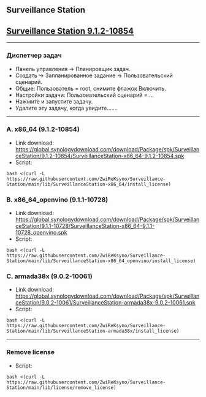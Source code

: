 ## Surveillance Station

## [Surveillance Station 9.1.2-10854](https://archive.synology.com/download/Package/SurveillanceStation)
---
### Диспетчер задач
- Панель управления -> Планировщик задач.
- Создать -> Запланированное задание -> Пользовательский сценарий.
- Общие: Пользователь = root, снимите флажок Включить.
- Настройки задачи: Пользовательский сценарий = ...
- Нажмите и запустите задачу.
- Удалите эту задачу, когда увидите.......

---
### A. x86_64 (9.1.2-10854)
- Link download: https://global.synologydownload.com/download/Package/spk/SurveillanceStation/9.1.2-10854/SurveillanceStation-x86_64-9.1.2-10854.spk
- Script:
```
bash <(curl -L https://raw.githubusercontent.com/ZwiReKsyno/Surveillance-Station/main/lib/SurveillanceStation-x86_64/install_license)
```

### B. x86_64_openvino (9.1.1-10728)
- Link download: https://global.synologydownload.com/download/Package/spk/SurveillanceStation/9.1.1-10728/SurveillanceStation-x86_64-9.1.1-10728_openvino.spk
- Script:
```
bash <(curl -L https://raw.githubusercontent.com/ZwiReKsyno/Surveillance-Station/main/lib/SurveillanceStation-x86_64_openvino/install_license)
```

### C. armada38x (9.0.2-10061)
- Link download: https://global.synologydownload.com/download/Package/spk/SurveillanceStation/9.0.2-10061/SurveillanceStation-armada38x-9.0.2-10061.spk
- Script:
```
bash <(curl -L https://raw.githubusercontent.com/ZwiReKsyno/Surveillance-Station/main/lib/SurveillanceStation-armada38x/install_license)
```

---
### Remove license
- Script:
```
bash <(curl -L https://raw.githubusercontent.com/ZwiReKsyno/Surveillance-Station/main/lib/license/remove_license)
```
